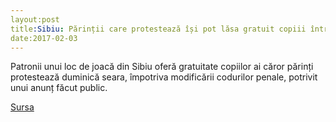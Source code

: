 ```yaml
---
layout:post
title:Sibiu: Părinții care protestează își pot lăsa gratuit copiii într-un loc de joacă privat
date:2017-02-03
---
```


Patronii unui loc de joacă din Sibiu oferă gratuitate copiilor ai căror părinți protestează duminică seara, împotriva modificării codurilor penale, potrivit unui anunț făcut public.


[Sursa](http://www.agerpres.ro/social/2017/02/03/sibiu-parintii-care-protesteaza-isi-pot-lasa-gratuit-copiii-intr-un-loc-de-joaca-privat-14-39-28)
